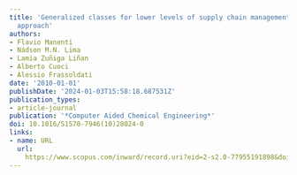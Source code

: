 ```yaml
---
title: 'Generalized classes for lower levels of supply chain management: Object-oriented
  approach'
authors:
- Flavio Manenti
- Nádson M.N. Lima
- Lamia Zuñiga Liñan
- Alberto Cuoci
- Alessio Frassoldati
date: '2010-01-01'
publishDate: '2024-01-03T15:58:18.687531Z'
publication_types:
- article-journal
publication: '*Computer Aided Chemical Engineering*'
doi: 10.1016/S1570-7946(10)28024-0
links:
- name: URL
  url: 
    https://www.scopus.com/inward/record.uri?eid=2-s2.0-77955191898&doi=10.1016%2fS1570-7946%2810%2928024-0&partnerID=40&md5=6eae142b396ae98db3e36f2e99ada39f
---
```

